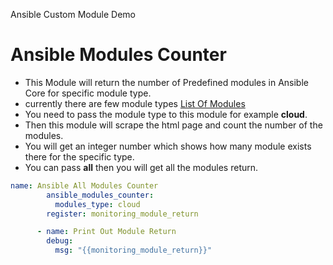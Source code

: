 Ansible Custom Module Demo

# Ansible Modules Counter
- This Module will return the number of Predefined modules in Ansible Core for specific module type.
- currently there are few module types [List Of Modules](https://docs.ansible.com/ansible/2.8/modules/modules_by_category.html)
- You need to pass the module type to this module for example **cloud**.
- Then this module will scrape the html page and count the number of the modules.
- You will get an integer number which shows how many module exists there for the specific type.
- You can pass **all** then you will get all the modules return.


```yaml
name: Ansible All Modules Counter
        ansible_modules_counter: 
          modules_type: cloud
        register: monitoring_module_return

      - name: Print Out Module Return
        debug:
          msg: "{{monitoring_module_return}}"
```